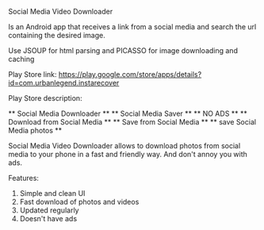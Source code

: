 Social Media Video Downloader

Is an Android app that receives a link from a social media and search the url containing the desired image. 

Use JSOUP for html parsing and PICASSO for image downloading and caching

Play Store link: https://play.google.com/store/apps/details?id=com.urbanlegend.instarecover

Play Store description:

** Social Media Downloader **
** Social Media Saver **
** NO ADS **
** Download from Social Media **
** Save from Social Media **
** save Social Media photos **


Social Media Video Downloader allows to download photos from social media to your phone in a fast and friendly way. And don't annoy you with ads.

Features:

1. Simple and clean UI
2. Fast download of photos and videos
3. Updated regularly
4. Doesn't have ads
